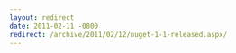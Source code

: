 ```yaml
---
layout: redirect
date: 2011-02-11 -0800
redirect: /archive/2011/02/12/nuget-1-1-released.aspx/
---
```


